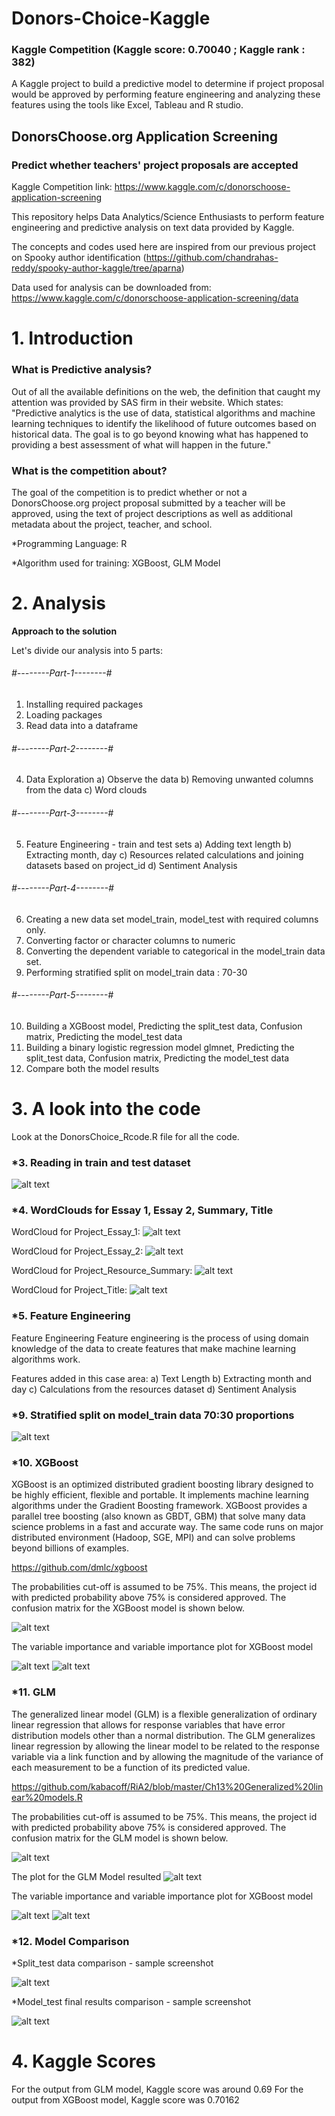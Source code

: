 # Donors-Choice-Kaggle
### Kaggle Competition (Kaggle score: 0.70040 ; Kaggle rank : 382)
A Kaggle project to build a predictive model to determine if project proposal would be approved by performing feature engineering and analyzing these features using the tools like Excel, Tableau and R studio.

## DonorsChoose.org Application Screening 
### Predict whether teachers' project proposals are accepted

Kaggle Competition link: https://www.kaggle.com/c/donorschoose-application-screening

This repository helps Data Analytics/Science Enthusiasts to perform feature engineering and predictive analysis on text data provided by Kaggle. 

The concepts and codes used here are inspired from our previous project on Spooky author identification (https://github.com/chandrahas-reddy/spooky-author-kaggle/tree/aparna) 

Data used for analysis can be downloaded from: https://www.kaggle.com/c/donorschoose-application-screening/data

# 1. Introduction
### What is Predictive analysis?
Out of all the available definitions on the web, the definition that caught my attention was provided by SAS firm in their website. Which states: "Predictive analytics is the use of data, statistical algorithms and machine learning techniques to identify the likelihood of future outcomes based on historical data. The goal is to go beyond knowing what has happened to providing a best assessment of what will happen in the future."

### What is the competition about?
The goal of the competition is to predict whether or not a DonorsChoose.org project proposal submitted by a teacher will be approved, using the text of project descriptions as well as additional metadata about the project, teacher, and school.

*Programming Language: R 

*Algorithm used for training: XGBoost, GLM Model

# 2. Analysis

**Approach to the solution**

Let's divide our analysis into 5 parts:

###### #--------Part-1--------#
 1. Installing required packages
 2. Loading packages
 3. Read data into a dataframe
 
 
###### #--------Part-2--------#
4. Data Exploration 
   a) Observe the data
   b) Removing unwanted columns from the data
   c) Word clouds


###### #--------Part-3--------#
5. Feature Engineering - train and test sets
   a) Adding text length
   b) Extracting month, day
   c) Resources related calculations and joining datasets based on project_id
   d) Sentiment Analysis

###### #--------Part-4--------#
6. Creating a new data set model_train, model_test with required columns only.
7. Converting factor or character columns to numeric
8. Converting the dependent variable to categorical in the model_train data set.
9. Performing stratified split on model_train data : 70-30

###### #--------Part-5--------#
10. Building a XGBoost model, Predicting the split_test data, Confusion matrix, Predicting the model_test data
11. Building a binary logistic regression model glmnet, Predicting the split_test data, Confusion matrix, Predicting the model_test data
12. Compare both the model results

# 3. A look into the code

Look at the DonorsChoice_Rcode.R file for all the code.

### *3. Reading in train and test dataset

![alt text](https://github.com/aparnaadiraju92/Donors-Choice-Kaggle/blob/master/readData.PNG)

### *4. WordClouds for Essay 1, Essay 2, Summary, Title

WordCloud for Project_Essay_1:
![alt text](https://github.com/aparnaadiraju92/Donors-Choice-Kaggle/blob/master/Essay1.PNG)

WordCloud for Project_Essay_2:
![alt text](https://github.com/aparnaadiraju92/Donors-Choice-Kaggle/blob/master/Essay2.PNG)

WordCloud for Project_Resource_Summary:
![alt text](https://github.com/aparnaadiraju92/Donors-Choice-Kaggle/blob/master/SummaryWC.png)

WordCloud for Project_Title:
![alt text](https://github.com/aparnaadiraju92/Donors-Choice-Kaggle/blob/master/TitleWC.PNG)


### *5. Feature Engineering
Feature Engineering Feature engineering is the process of using domain knowledge of the data to create features that make machine learning algorithms work.

Features added in this case area:
a) Text Length
b) Extracting month and day
c) Calculations from the resources dataset
d) Sentiment Analysis

### *9. Stratified split on model_train data 70:30 proportions 

![alt text](https://github.com/aparnaadiraju92/Donors-Choice-Kaggle/blob/master/Stratified%20split.PNG)

### *10. XGBoost
XGBoost is an optimized distributed gradient boosting library designed to be highly efficient, flexible and portable. It implements machine learning algorithms under the Gradient Boosting framework. XGBoost provides a parallel tree boosting (also known as GBDT, GBM) that solve many data science problems in a fast and accurate way. The same code runs on major distributed environment (Hadoop, SGE, MPI) and can solve problems beyond billions of examples.

https://github.com/dmlc/xgboost

The probabilities cut-off is assumed to be 75%. This means, the project id with predicted probability above 75% is considered approved. 
The confusion matrix for the XGBoost model is shown below.

![alt text](https://github.com/aparnaadiraju92/Donors-Choice-Kaggle/blob/master/ConfusionMatrix_XGBoost.PNG)

The variable importance and variable importance plot for XGBoost model

![alt text](https://github.com/aparnaadiraju92/Donors-Choice-Kaggle/blob/master/VarImp_XGBoost.PNG)
![alt text](https://github.com/aparnaadiraju92/Donors-Choice-Kaggle/blob/master/VarImpPlot_XGBoost.png)

### *11. GLM
The generalized linear model (GLM) is a flexible generalization of ordinary linear regression that allows for response variables that have error distribution models other than a normal distribution. The GLM generalizes linear regression by allowing the linear model to be related to the response variable via a link function and by allowing the magnitude of the variance of each measurement to be a function of its predicted value.

https://github.com/kabacoff/RiA2/blob/master/Ch13%20Generalized%20linear%20models.R

The probabilities cut-off is assumed to be 75%. This means, the project id with predicted probability above 75% is considered approved. 
The confusion matrix for the GLM model is shown below.

![alt text](https://github.com/aparnaadiraju92/Donors-Choice-Kaggle/blob/master/ConfusionMatrix_GLM.PNG)

The plot for the GLM Model resulted
![alt text](https://github.com/aparnaadiraju92/Donors-Choice-Kaggle/blob/master/GLMPlot.png)

The variable importance and variable importance plot for XGBoost model

![alt text](https://github.com/aparnaadiraju92/Donors-Choice-Kaggle/blob/master/VarImp_GLM.PNG)
![alt text](https://github.com/aparnaadiraju92/Donors-Choice-Kaggle/blob/master/VarImpPlot_GLM.png)


### *12. Model Comparison

*Split_test data comparison - sample screenshot

![alt text](https://github.com/aparnaadiraju92/Donors-Choice-Kaggle/blob/master/Comparison_Split.test%20data.PNG)

*Model_test final results comparison - sample screenshot

![alt text](https://github.com/aparnaadiraju92/Donors-Choice-Kaggle/blob/master/Comparison_Model_test%20data.PNG)

# 4. Kaggle Scores

For the output from GLM model, Kaggle score was around 0.69
For the output from XGBoost model, Kaggle score was 0.70162

